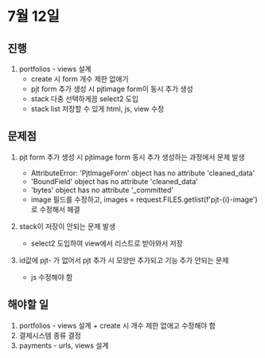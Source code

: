 # 7월 12일

## 진행

1. portfolios - views 설계
    - create 시 form 개수 제한 없애기
    - pjt form 추가 생성 시 pjtimage form이 동시 추가 생성
    - stack 다중 선택하게끔 select2 도입
    - stack list 저장할 수 있게 html, js, view 수정

## 문제점
1. pjt form 추가 생성 시 pjtimage form 동시 추가 생성하는 과정에서 문제 발생
    - AttributeError: 'PjtImageForm' object has no attribute 'cleaned_data'
    - 'BoundField' object has no attribute 'cleaned_data'
    - 'bytes' object has no attribute '_committed'
    - image 필드를 수정하고, images = request.FILES.getlist(f'pjt-{i}-image') 로 수정해서 해결

2. stack이 저장이 안되는 문제 발생
    - select2 도입하여 view에서 리스트로 받아와서 저장

3. id값에 pjt- 가 없어서 pjt 추가 시 모양만 추가되고 기능 추가 안되는 문제
    - js 수정해야 함


## 해야할 일

1. portfolios - views 설계 + create 시 개수 제한 없애고 수정해야 함
2. 결제시스템 종류 결정
3. payments - urls, views 설계